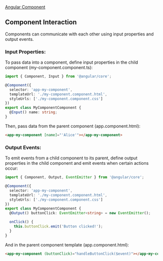[Angular Component](/angular/components/components.md)

## Component Interaction
Components can communicate with each other using input properties and output events.

### Input Properties:
To pass data into a component, define input properties in the child component (my-component.component.ts):
```ts
import { Component, Input } from '@angular/core';

@Component({
  selector: 'app-my-component',
  templateUrl: './my-component.component.html',
  styleUrls: ['./my-component.component.css']
})
export class MyComponentComponent {
  @Input() name: string;
}
```
Then, pass data from the parent component (app.component.html):
```html
<app-my-component [name]="'Alice'"></app-my-component>
```

### Output Events:
To emit events from a child component to its parent, define output properties in the child component and emit events when certain actions occur:

```ts
import { Component, Output, EventEmitter } from '@angular/core';

@Component({
  selector: 'app-my-component',
  templateUrl: './my-component.component.html',
  styleUrls: ['./my-component.component.css']
})
export class MyComponentComponent {
  @Output() buttonClick: EventEmitter<string> = new EventEmitter();

  onClick() {
    this.buttonClick.emit('Button clicked!');
  }
}
```
And in the parent component template (app.component.html):

```html
<app-my-component (buttonClick)="handleButtonClick($event)"></app-my-component>
```